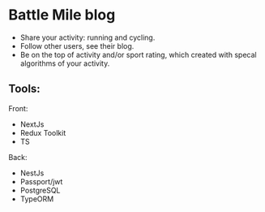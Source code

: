 ﻿# Battle Mile blog

 - Share your activity: running and cycling.
 - Follow other users, see their blog.
 - Be on the top of activity and/or sport rating, which created with specal algorithms of your activity.
 
## Tools:
Front: 
- NextJs
- Redux Toolkit
- TS

Back:
- NestJs
- Passport/jwt
- PostgreSQL
- TypeORM

